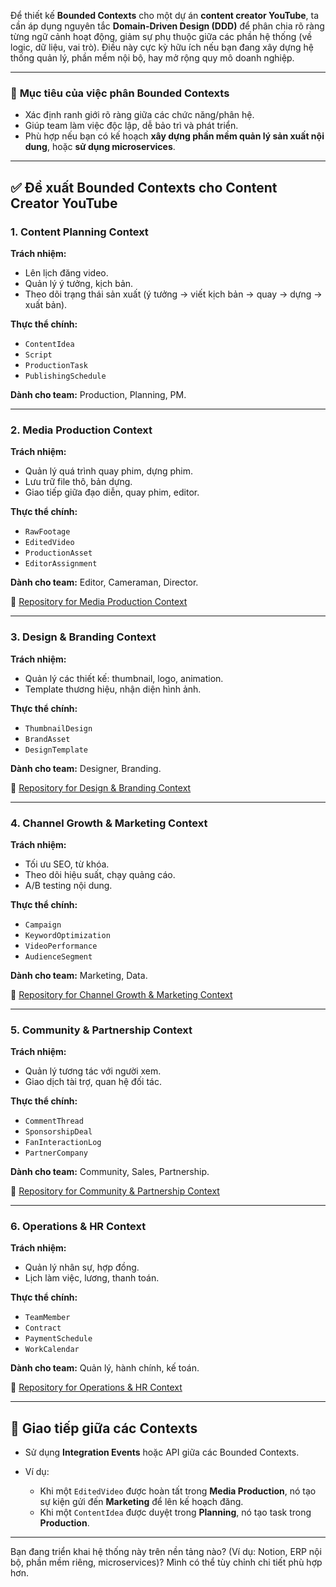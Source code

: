 Để thiết kế **Bounded Contexts** cho một dự án **content creator YouTube**, ta cần áp dụng nguyên tắc **Domain-Driven Design (DDD)** để phân chia rõ ràng từng ngữ cảnh hoạt động, giảm sự phụ thuộc giữa các phần hệ thống (về logic, dữ liệu, vai trò). Điều này cực kỳ hữu ích nếu bạn đang xây dựng hệ thống quản lý, phần mềm nội bộ, hay mở rộng quy mô doanh nghiệp.

---

### 🎯 **Mục tiêu của việc phân Bounded Contexts**

* Xác định ranh giới rõ ràng giữa các chức năng/phân hệ.
* Giúp team làm việc độc lập, dễ bảo trì và phát triển.
* Phù hợp nếu bạn có kế hoạch **xây dựng phần mềm quản lý sản xuất nội dung**, hoặc **sử dụng microservices**.

---

## ✅ Đề xuất Bounded Contexts cho Content Creator YouTube

### 1. **Content Planning Context**

**Trách nhiệm:**

* Lên lịch đăng video.
* Quản lý ý tưởng, kịch bản.
* Theo dõi trạng thái sản xuất (ý tưởng → viết kịch bản → quay → dựng → xuất bản).

**Thực thể chính:**

* `ContentIdea`
* `Script`
* `ProductionTask`
* `PublishingSchedule`

**Dành cho team:** Production, Planning, PM.

---

### 2. **Media Production Context**

**Trách nhiệm:**

* Quản lý quá trình quay phim, dựng phim.
* Lưu trữ file thô, bản dựng.
* Giao tiếp giữa đạo diễn, quay phim, editor.

**Thực thể chính:**

* `RawFootage`
* `EditedVideo`
* `ProductionAsset`
* `EditorAssignment`

**Dành cho team:** Editor, Cameraman, Director.

🔗 [Repository for Media Production Context](https://github.com/KuraiantoPentagon/Media-Production)

---

### 3. **Design & Branding Context**

**Trách nhiệm:**

* Quản lý các thiết kế: thumbnail, logo, animation.
* Template thương hiệu, nhận diện hình ảnh.

**Thực thể chính:**

* `ThumbnailDesign`
* `BrandAsset`
* `DesignTemplate`

**Dành cho team:** Designer, Branding.

🔗 [Repository for Design & Branding Context](https://github.com/KuraiantoPentagon/Design-Branding)

---

### 4. **Channel Growth & Marketing Context**

**Trách nhiệm:**

* Tối ưu SEO, từ khóa.
* Theo dõi hiệu suất, chạy quảng cáo.
* A/B testing nội dung.

**Thực thể chính:**

* `Campaign`
* `KeywordOptimization`
* `VideoPerformance`
* `AudienceSegment`

**Dành cho team:** Marketing, Data.

🔗 [Repository for Channel Growth & Marketing Context](https://github.com/KuraiantoPentagon/Channel-Growth-Marketing)

---

### 5. **Community & Partnership Context**

**Trách nhiệm:**

* Quản lý tương tác với người xem.
* Giao dịch tài trợ, quan hệ đối tác.

**Thực thể chính:**

* `CommentThread`
* `SponsorshipDeal`
* `FanInteractionLog`
* `PartnerCompany`

**Dành cho team:** Community, Sales, Partnership.

🔗 [Repository for Community & Partnership Context](https://github.com/KuraiantoPentagon/Community-Partnership)

---

### 6. **Operations & HR Context**

**Trách nhiệm:**

* Quản lý nhân sự, hợp đồng.
* Lịch làm việc, lương, thanh toán.

**Thực thể chính:**

* `TeamMember`
* `Contract`
* `PaymentSchedule`
* `WorkCalendar`

**Dành cho team:** Quản lý, hành chính, kế toán.

🔗 [Repository for Operations & HR Context](https://github.com/KuraiantoPentagon/Operations-HR)

---

## 🔄 Giao tiếp giữa các Contexts

* Sử dụng **Integration Events** hoặc API giữa các Bounded Contexts.
* Ví dụ:

  * Khi một `EditedVideo` được hoàn tất trong **Media Production**, nó tạo sự kiện gửi đến **Marketing** để lên kế hoạch đăng.
  * Khi một `ContentIdea` được duyệt trong **Planning**, nó tạo task trong **Production**.

---

Bạn đang triển khai hệ thống này trên nền tảng nào? (Ví dụ: Notion, ERP nội bộ, phần mềm riêng, microservices)? Mình có thể tùy chỉnh chi tiết phù hợp hơn.
